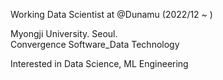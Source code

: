 
Working Data Scientist at @Dunamu (2022/12 ~ )  

Myongji University. Seoul. <br />
Convergence Software_Data Technology <br />

Interested in Data Science, ML Engineering<br />

<!-- [![Anurag's GitHub stats](https://github-readme-stats.vercel.app/api?username=wnd180&count_private=true&show_icons=true)](https://github.com/anuraghazra/github-readme-stats) -->
<!-- [![Top Langs](https://github-readme-stats.vercel.app/api/top-langs/?username=wnd180&layout=compact&langs_count=6)](https://github.com/anuraghazra/github-readme-stats)  -->

